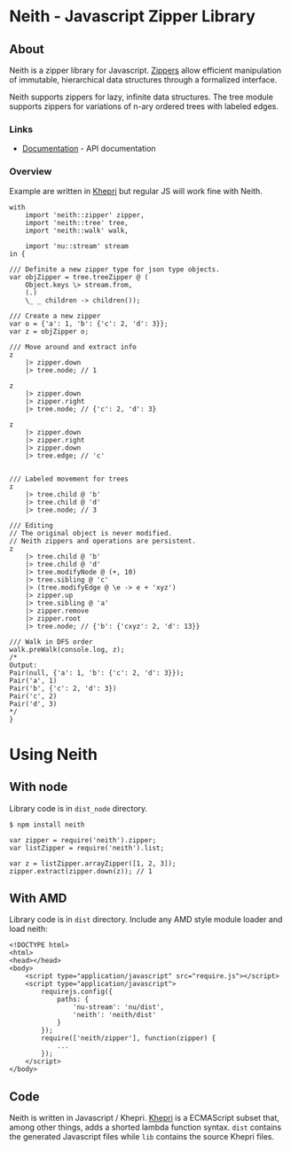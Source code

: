 # Neith - Javascript Zipper Library #

## About
Neith is a zipper library for Javascript. [Zippers][zippers] allow efficient
manipulation of immutable, hierarchical data structures through a formalized 
interface.

Neith supports zippers for lazy, infinite data structures. The tree module
supports zippers for variations of n-ary ordered trees with labeled edges.

### Links
* [Documentation][documentation] - API documentation


### Overview
Example are written in [Khepri][khepri] but regular JS will work fine with Neith.

```
with
    import 'neith::zipper' zipper,
    import 'neith::tree' tree,
    import 'neith::walk' walk,
    
    import 'nu::stream' stream
in {

/// Definite a new zipper type for json type objects.
var objZipper = tree.treeZipper @ (
    Object.keys \> stream.from,
    (.)
    \_ _ children -> children());

/// Create a new zipper
var o = {'a': 1, 'b': {'c': 2, 'd': 3}};
var z = objZipper o;

/// Move around and extract info
z
    |> zipper.down
    |> tree.node; // 1

z
    |> zipper.down
    |> zipper.right
    |> tree.node; // {'c': 2, 'd': 3}
    
z
    |> zipper.down
    |> zipper.right
    |> zipper.down
    |> tree.edge; // 'c'


/// Labeled movement for trees
z
    |> tree.child @ 'b'
    |> tree.child @ 'd'
    |> tree.node; // 3

/// Editing
// The original object is never modified.
// Neith zippers and operations are persistent.
z
    |> tree.child @ 'b'
    |> tree.child @ 'd'
    |> tree.modifyNode @ (+, 10)
    |> tree.sibling @ 'c'
    |> (tree.modifyEdge @ \e -> e + 'xyz')
    |> zipper.up
    |> tree.sibling @ 'a'
    |> zipper.remove
    |> zipper.root
    |> tree.node; // {'b': {'cxyz': 2, 'd': 13}}

/// Walk in DFS order
walk.preWalk(console.log, z);
/*
Output:
Pair(null, {'a': 1, 'b': {'c': 2, 'd': 3}});
Pair('a', 1)
Pair('b', {'c': 2, 'd': 3})
Pair('c', 2)
Pair('d', 3)
*/
}

```


# Using Neith

## With node
Library code is in `dist_node` directory.

    $ npm install neith

    var zipper = require('neith').zipper;
    var listZipper = require('neith').list;
    
    var z = listZipper.arrayZipper([1, 2, 3]);
    zipper.extract(zipper.down(z)); // 1

## With AMD
Library code is in `dist` directory.
Include any AMD style module loader and load neith:

    <!DOCTYPE html>
    <html>
    <head></head>
    <body>
        <script type="application/javascript" src="require.js"></script>
        <script type="application/javascript">
            requirejs.config({
                paths: {
                    'nu-stream': 'nu/dist',
                    'neith': 'neith/dist'
                }
            });
            require(['neith/zipper'], function(zipper) {
                ...
            });
        </script>
    </body>


## Code
Neith is written in Javascript / Khepri. [Khepri][khepri] is a ECMAScript subset
that, among other things, adds a shorted lambda function syntax. `dist` contains
the generated Javascript files while `lib` contains the source Khepri files.


[Zippers]: http://www.haskell.org/haskellwiki/Zipper
[khepri]: http://khepri-lang.com
[nu]: https://github.com/mattbierner/nu
[documentation]: https://github.com/mattbierner/neith/wiki